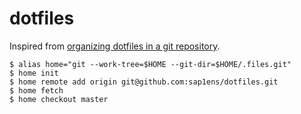 # dotfiles

Inspired from [organizing dotfiles in a git repository](https://fuller.li/posts/organising-dotfiles-in-a-git-repository/).

    $ alias home="git --work-tree=$HOME --git-dir=$HOME/.files.git"
    $ home init
    $ home remote add origin git@github.com:sap1ens/dotfiles.git
    $ home fetch
    $ home checkout master
